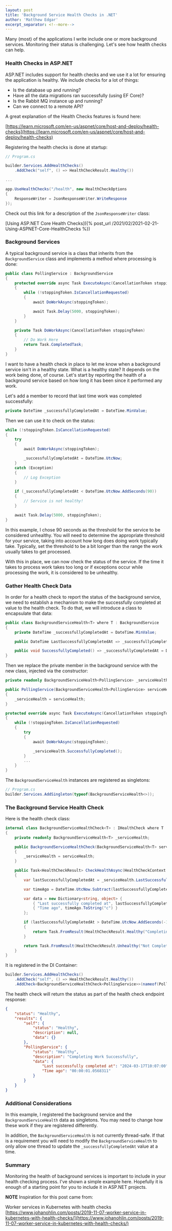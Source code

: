 ```yaml
---
layout: post
title: 'Background Service Health Checks in .NET'
author: 'Matthew Edgar'
excerpt_separator: <!--more-->
---
```


Many (most) of the applications I write include one or more background services. Monitoring their status is challenging. Let's see how health checks can help.

<!--more-->

### Health Checks in ASP.NET

ASP.NET includes support for health checks and we use it a lot for ensuring the application is healthy. We include checks for a lot of things:

 - Is the database up and running?
 - Have all the data migrations ran successfully (using EF Core)?
 - Is the Rabbit MQ instance up and running?
 - Can we connect to a remote API?

A great explanation of the Health Checks features is found here:

[https://learn.microsoft.com/en-us/aspnet/core/host-and-deploy/health-checks](https://learn.microsoft.com/en-us/aspnet/core/host-and-deploy/health-checks)

Registering the health checks is done at startup:

```csharp
// Program.cs

builder.Services.AddHealthChecks()
    .AddCheck("self", () => HealthCheckResult.Healthy())

...

app.UseHealthChecks("/health", new HealthCheckOptions
{
    ResponseWriter = JsonResponseWriter.WriteResponse
});
```

Check out this link for a description of the `JsonResponseWriter` class:

[Using ASP.NET Core Health Checks]({% post_url /2021/02/2021-02-21-Using-ASPNET-Core-HealthChecks %})

### Background Services

A typical background service is a class that inherits from the `BackgroundService` class and implements a method where processing is done:

```csharp
public class PollingService : BackgroundService
{
    protected override async Task ExecuteAsync(CancellationToken stoppingToken)
    {
        while (!stoppingToken.IsCancellationRequested)
        {
            await DoWorkAsync(stoppingToken);

            await Task.Delay(5000, stoppingToken);
        }
    }

    private Task DoWorkAsync(CancellationToken stoppingToken)
    {
        // Do Work Here
        return Task.CompletedTask;
    }
}
```

I want to have a health check in place to let me know when a background service isn't in a healthy state. What is a healthy state? It depends on the work being done, of course. Let's start by reporting the health of a background service based on how long it has been since it performed any work.

Let's add a member to record that last time work was completed successfully:

```csharp
private DateTime _successfullyCompletedAt = DateTime.MinValue;
```

Then we can use it to check on the status:

```csharp
while (!stoppingToken.IsCancellationRequested)
{
    try
    {
        await DoWorkAsync(stoppingToken);

        _successfullyCompletedAt = DateTime.UtcNow;
    }
    catch (Exception)
    {
        // Log Exception
    }

    if (_successfullyCompletedAt < DateTime.UtcNow.AddSeconds(90))
    {
        // Service is not healthy!
    }

    await Task.Delay(5000, stoppingToken);
}
```

In this example, I chose 90 seconds as the threshold for the service to be considered unhealthy. You will need to determine the appropriate threshold for your service, taking into account how long does doing work typically take. Typically, set the threshold to be a bit longer than the range the work usually takes to get processed.

With this in place, we can now check the status of the service. If the time it takes to process work takes too long or if exceptions occur while processing the work, it is considered to be unhealthy.

### Gather Health Check Data

In order for a health check to report the status of the background service, we need to establish a mechanism to make the successfully completed at value to the health check. To do that, we will introduce a class to encapsulate that data:

```csharp
public class BackgroundServiceHealth<T> where T : BackgroundService
{
    private DateTime _successfullyCompletedAt = DateTime.MinValue;

    public DateTime LastSuccessfullyCompletedAt => _successfullyCompletedAt;

    public void SuccessfullyCompleted() => _successfullyCompletedAt = DateTime.UtcNow;
}
```

Then we replace the private member in the background service with the new class, injected via the constructor:

```csharp
private readonly BackgroundServiceHealth<PollingService> _serviceHealth;

public PollingService(BackgroundServiceHealth<PollingService> serviceHealth)
{
    _serviceHealth = serviceHealth;
}

protected override async Task ExecuteAsync(CancellationToken stoppingToken)
{
    while (!stoppingToken.IsCancellationRequested)
    {
        try
        {
            await DoWorkAsync(stoppingToken);

            _serviceHealth.SuccessfullyCompleted();
        }
        ...
    }
}
```

The `BackgroundServiceHealth` instances are registered as singletons:

```csharp
// Program.cs
builder.Services.AddSingleton(typeof(BackgroundServiceHealth<>));
```

### The Background Service Health Check

Here is the health check class:

```csharp
internal class BackgroundServiceHealthCheck<T> : IHealthCheck where T : BackgroundService
{
    private readonly BackgroundServiceHealth<T> _serviceHealth;

    public BackgroundServiceHealthCheck(BackgroundServiceHealth<T> serviceHealth)
    {
        _serviceHealth = serviceHealth;
    }

    public Task<HealthCheckResult> CheckHealthAsync(HealthCheckContext context, CancellationToken cancellationToken = default)
    {
        var lastSuccessfullyCompletedAt = _serviceHealth.LastSuccessfullyCompletedAt;

        var timeAgo = DateTime.UtcNow.Subtract(lastSuccessfullyCompletedAt);

        var data = new Dictionary<string, object> {
            { "Last successfully completed at", lastSuccessfullyCompletedAt.ToString("s") },
            { "Time ago", timeAgo.ToString("c") }
        };

        if (lastSuccessfullyCompletedAt > DateTime.UtcNow.AddSeconds(-15))
        {
            return Task.FromResult(HealthCheckResult.Healthy("Completing Work Successfully", data));
        }

        return Task.FromResult(HealthCheckResult.Unhealthy("Not Completing Work Successfully", null, data));
    }
}
```

It is registered in the DI Container:

```csharp
builder.Services.AddHealthChecks()
    .AddCheck("self", () => HealthCheckResult.Healthy())
    .AddCheck<BackgroundServiceHealthCheck<PollingService>>(nameof(PollingService));
```

The health check will return the status as part of the health check endpoint response:

```json
{
    "status": "Healthy",
    "results": {
        "self": {
            "status": "Healthy",
            "description": null,
            "data": {}
        },
        "PollingService": {
            "status": "Healthy",
            "description": "Completing Work Successfully",
            "data": {
                "Last successfully completed at": "2024-03-17T10:07:00",
                "Time ago": "00:00:01.0568311"
            }
        }
    }
}
```

### Additional Considerations

In this example, I registered the background service and the `BackgroundServiceHealth` data as singletons. You may need to change how these work if they are registered differently. 

In addition, the `BackgroundServiceHealth` is not currently thread-safe. If that is a requirement you will need to modify the `BackgroundServiceHealth` to only allow one thread to update the `_successfullyCompletedAt` value at a time.

### Summary

Monitoring the health of background services is important to include in your health checking process. I've shown a simple example here. Hopefully it is enough of a starting point for you to include it in ASP.NET projects.

**NOTE** Inspiration for this post came from:

Worker services in Kubernetes with health checks  
[https://www.johanohlin.com/posts/2019-11-07-worker-service-in-kubernetes-with-health-checks/](https://www.johanohlin.com/posts/2019-11-07-worker-service-in-kubernetes-with-health-checks/)
